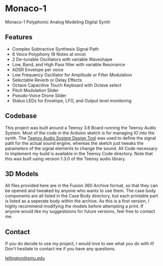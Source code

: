 # Monaco-1
Monaco-1 Polyphonic Analog Modeling Digital Synth

## Features
* Complex Subtractive Synthesis Signal Path
* 6 Voice Polyphony (6 Notes at once)
* 2 De-tunable Oscillators with variable Waveshape
* Low, Band, and High Pass filter with variable Resonance
* ADSR Envelope per voice
* Low Frequency Oscillator for Amplitude or Filter Modulation
* Selectable Reverb or Delay Effects
* Octave Capacitive Touch Keyboard with Octave select
* Pitch Modulation Slider
* Pseudo-Voice Drone Slider
* Status LEDs for Envelope, LFO, and Output level monitoring

## Codebase
This project was built around a Teensy 3.6 Board running the Teensy Audio System. Most of the code in the Arduino sketch is for managing IO into the synth. The [Teensy Audio System Design Tool](https://www.pjrc.com/teensy/gui/?info=AudioMixer4#) was used to define the signal path for the actual sound engine, whereas the sketch just tweaks the parameters of the signal elements to change the sound.
All Code necessary to implement my build is available in the Teensy Code directory. Note that this was built using version 1.3.0 of the Teensy audio library.

## 3D Models
All files provided here are in the Fusion 360 Archive format, so that they can be opened and tweaked by anyone who wants to use them. The case body components are all listed in the Case Body directory, but each printable part is listed as a seperate body within the archive. 
As this is a first version, I highly recommend modifying the models before attempting a print. If anyone would like my suggestsions for future versions, feel free to contact me.

## Contact
If you do decide to use my project, I would love to see what you do with it! Don't hesitate to contact me if you have any questions.

lellington@smu.edu
